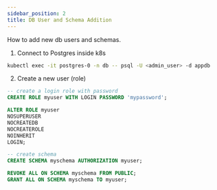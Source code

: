 ```yaml
---
sidebar_position: 2
title: DB User and Schema Addition
---
```


How to add new db users and schemas.

1. Connect to Postgres inside k8s

```bash
kubectl exec -it postgres-0 -n db -- psql -U <admin_user> -d appdb
```

2. Create a new user (role)

```sql
-- create a login role with password
CREATE ROLE myuser WITH LOGIN PASSWORD 'mypassword';

ALTER ROLE myuser
NOSUPERUSER
NOCREATEDB
NOCREATEROLE
NOINHERIT
LOGIN;

-- create schema
CREATE SCHEMA myschema AUTHORIZATION myuser;

REVOKE ALL ON SCHEMA myschema FROM PUBLIC;
GRANT ALL ON SCHEMA myschema TO myuser;
```
